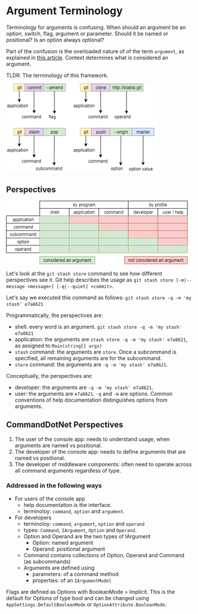 # Argument Terminology

Terminology for arguments is confusing. When should an argument be an option, switch, flag, argument or parameter. Should it be named or positional? Is an option always optional?

Part of the confusion is the overloaded nature of of the term `argument`, as explained in [this article](http://www.informit.com/articles/article.aspx?p=175771). Context determines what is considered an argument. 

TLDR: The terminology of this framework.

![Argument Terminology Example](../diagrams/ArgTermsExample.png)

## Perspectives

![Argument Perspectives](../diagrams/ArgumentPerspectives.png)

Let's look at the `git stash store` command to see how different perspectives see it. 
Git help describes the usage as `git stash store [-m|--message <message>] [-q|--quiet] <commit>`. 

Let's say we executed this command as follows: `git stash store -q -m 'my stash' e7a8621`

Programmatically, the perspectives are:

* shell: every word is an argument. `git stash store -q -m 'my stash' e7a8621` 
* application: the arguments are `stash store -q -m 'my stash' e7a8621`, as assigned to `Main(string[] args)`
* `stash` command: the arguments are `store`. Once a subcommand is specified, all remaining arguments are for the subcommand.
* `store` command: the arguments are `-q -m 'my stash' e7a8621`.

Conceptually, the perspectives are:

* developer: the arguments are `-q -m 'my stash' e7a8621`.
* user: the arguments are `e7a8621`. `-q` and `-m` are options. Common conventions of help documentation distinguishes options from arguments.

## CommandDotNet Perspectives

1. The user of the console app: needs to understand usage, when arguments are named vs positional.
2. The developer of the console app: needs to define arguments that are named vs positional.
3. The developer of middleware components: often need to operate across all command arguments regardless of type.

### Addressed in the following ways

* For users of the console app
    * help documentation is the interface. 
    * terminoloy: `command`, `option` and `argument`.
* For developers
    * terminoloy: `command`, `argument`, `option` and `operand`
    * types: `Command`, `IArgument`, `Option` and `Operand`.
    * Option and Operand are the two types of IArgument
        * Option: named argument
        * Operand: positional argument
    * Command contains collections of Option, Operand and Command (as subcommands)
    * Arguments are defined using
        * parameters: of a command method
        * properties: of an `IArgumentModel`

Flags are defined as Options with BooleanMode = Implicit.  This is the default for Options of type bool and can be changed using `AppSettings.DefaultBooleanMode` or `OptionAttribute.BooleanMode`.
